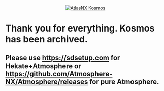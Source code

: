 <p align="center">
    <a href="https://github.com/AtlasNX/Kosmos/releases">
        <img src="https://user-images.githubusercontent.com/25822956/52866161-64c6e300-313e-11e9-9e3a-87636ed67467.png" alt="AtlasNX Kosmos" />
    </a>
</p>

# Thank you for everything. Kosmos has been archived.

## Please use https://sdsetup.com for Hekate+Atmosphere or https://github.com/Atmosphere-NX/Atmosphere/releases for pure Atmosphere.